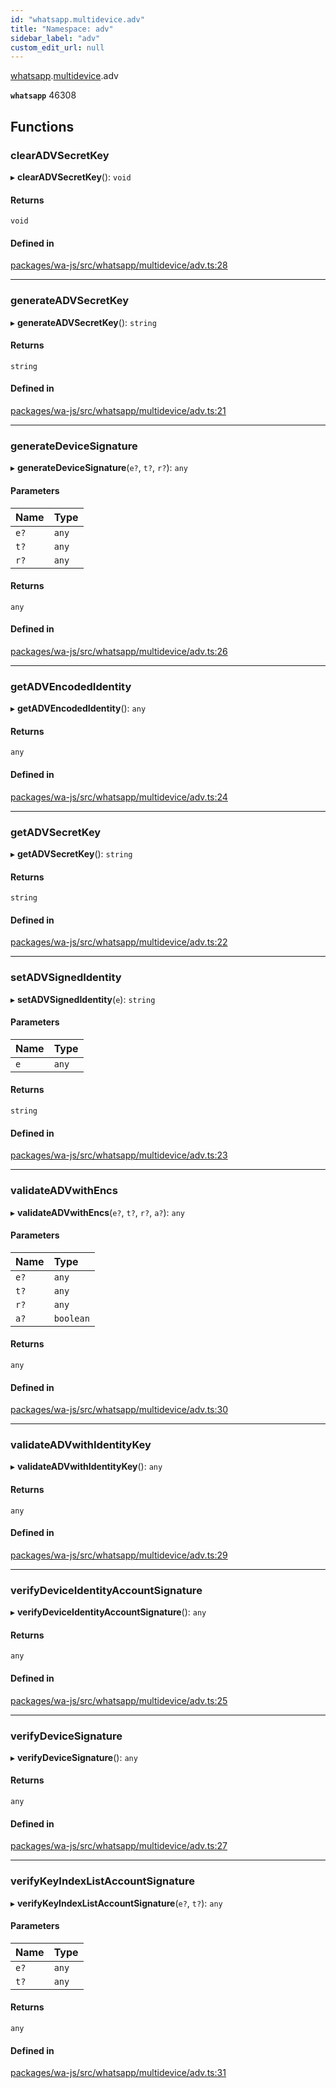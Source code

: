 ```yaml
---
id: "whatsapp.multidevice.adv"
title: "Namespace: adv"
sidebar_label: "adv"
custom_edit_url: null
---
```


[whatsapp](whatsapp.md).[multidevice](whatsapp.multidevice.md).adv

**`whatsapp`** 46308

## Functions

### clearADVSecretKey

▸ **clearADVSecretKey**(): `void`

#### Returns

`void`

#### Defined in

[packages/wa-js/src/whatsapp/multidevice/adv.ts:28](https://github.com/wppconnect-team/wa-js/blob/main/src/whatsapp/multidevice/adv.ts#L28)

___

### generateADVSecretKey

▸ **generateADVSecretKey**(): `string`

#### Returns

`string`

#### Defined in

[packages/wa-js/src/whatsapp/multidevice/adv.ts:21](https://github.com/wppconnect-team/wa-js/blob/main/src/whatsapp/multidevice/adv.ts#L21)

___

### generateDeviceSignature

▸ **generateDeviceSignature**(`e?`, `t?`, `r?`): `any`

#### Parameters

| Name | Type |
| :------ | :------ |
| `e?` | `any` |
| `t?` | `any` |
| `r?` | `any` |

#### Returns

`any`

#### Defined in

[packages/wa-js/src/whatsapp/multidevice/adv.ts:26](https://github.com/wppconnect-team/wa-js/blob/main/src/whatsapp/multidevice/adv.ts#L26)

___

### getADVEncodedIdentity

▸ **getADVEncodedIdentity**(): `any`

#### Returns

`any`

#### Defined in

[packages/wa-js/src/whatsapp/multidevice/adv.ts:24](https://github.com/wppconnect-team/wa-js/blob/main/src/whatsapp/multidevice/adv.ts#L24)

___

### getADVSecretKey

▸ **getADVSecretKey**(): `string`

#### Returns

`string`

#### Defined in

[packages/wa-js/src/whatsapp/multidevice/adv.ts:22](https://github.com/wppconnect-team/wa-js/blob/main/src/whatsapp/multidevice/adv.ts#L22)

___

### setADVSignedIdentity

▸ **setADVSignedIdentity**(`e`): `string`

#### Parameters

| Name | Type |
| :------ | :------ |
| `e` | `any` |

#### Returns

`string`

#### Defined in

[packages/wa-js/src/whatsapp/multidevice/adv.ts:23](https://github.com/wppconnect-team/wa-js/blob/main/src/whatsapp/multidevice/adv.ts#L23)

___

### validateADVwithEncs

▸ **validateADVwithEncs**(`e?`, `t?`, `r?`, `a?`): `any`

#### Parameters

| Name | Type |
| :------ | :------ |
| `e?` | `any` |
| `t?` | `any` |
| `r?` | `any` |
| `a?` | `boolean` |

#### Returns

`any`

#### Defined in

[packages/wa-js/src/whatsapp/multidevice/adv.ts:30](https://github.com/wppconnect-team/wa-js/blob/main/src/whatsapp/multidevice/adv.ts#L30)

___

### validateADVwithIdentityKey

▸ **validateADVwithIdentityKey**(): `any`

#### Returns

`any`

#### Defined in

[packages/wa-js/src/whatsapp/multidevice/adv.ts:29](https://github.com/wppconnect-team/wa-js/blob/main/src/whatsapp/multidevice/adv.ts#L29)

___

### verifyDeviceIdentityAccountSignature

▸ **verifyDeviceIdentityAccountSignature**(): `any`

#### Returns

`any`

#### Defined in

[packages/wa-js/src/whatsapp/multidevice/adv.ts:25](https://github.com/wppconnect-team/wa-js/blob/main/src/whatsapp/multidevice/adv.ts#L25)

___

### verifyDeviceSignature

▸ **verifyDeviceSignature**(): `any`

#### Returns

`any`

#### Defined in

[packages/wa-js/src/whatsapp/multidevice/adv.ts:27](https://github.com/wppconnect-team/wa-js/blob/main/src/whatsapp/multidevice/adv.ts#L27)

___

### verifyKeyIndexListAccountSignature

▸ **verifyKeyIndexListAccountSignature**(`e?`, `t?`): `any`

#### Parameters

| Name | Type |
| :------ | :------ |
| `e?` | `any` |
| `t?` | `any` |

#### Returns

`any`

#### Defined in

[packages/wa-js/src/whatsapp/multidevice/adv.ts:31](https://github.com/wppconnect-team/wa-js/blob/main/src/whatsapp/multidevice/adv.ts#L31)
